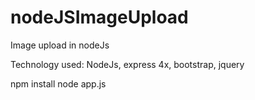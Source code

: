 # nodeJSImageUpload

Image upload in nodeJs

Technology used: NodeJs, express 4x, bootstrap, jquery

npm install 
node app.js

